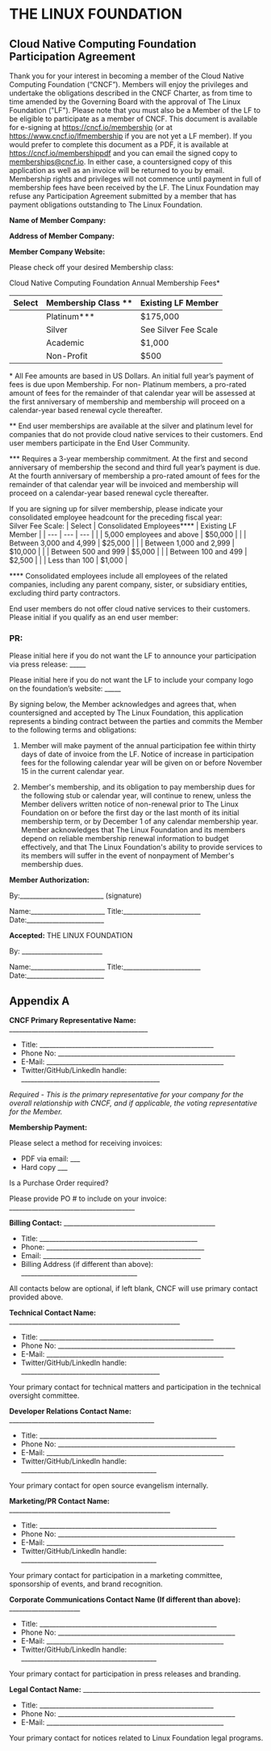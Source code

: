 # THE LINUX FOUNDATION
## Cloud Native Computing Foundation Participation Agreement

Thank you for your interest in becoming a member of the Cloud Native Computing Foundation (“CNCF”).
Members will enjoy the privileges and undertake the obligations described in the CNCF Charter, as from time to time amended by the Governing Board with the approval of The Linux Foundation ("LF").
Please note that you must also be a Member of the LF to be eligible to participate as a member of CNCF.
This document is available for e-signing at https://cncf.io/membership (or at https://www.cncf.io/lfmembership if you are not yet a LF member).
If you would prefer to complete this document as a PDF, it is available at https://cncf.io/membershippdf and you can email the signed copy to memberships@cncf.io.
In either case, a countersigned copy of this application as well as an invoice will be returned to you by email.
Membership rights and privileges will not commence until payment in full of membership fees have been received by the LF.
The Linux Foundation may refuse any Participation Agreement submitted by a member that has payment obligations outstanding to The Linux Foundation.

**Name of Member Company:** 

**Address of Member Company:**

**Member Company Website:**

Please check off your desired Membership class:

Cloud Native Computing Foundation Annual Membership Fees\*

| Select | Membership Class \*\* | Existing LF Member |
| --- | --- | --- |
| | Platinum\*\*\* | $175,000 |
| | Silver | See Silver Fee Scale | 
| | Academic | $1,000 |
| | Non-Profit | $500 |

\* All Fee amounts are based in US Dollars. An initial full year’s payment of fees is due upon Membership. For non- Platinum members, a pro-rated amount of fees for the remainder of that calendar year will be assessed at the first anniversary of membership and membership will proceed on a calendar-year based renewal cycle thereafter.

\*\* End user memberships are available at the silver and platinum level for companies that do not provide cloud native services to their customers. End user members participate in the End User Community.

\*\*\* Requires a 3-year membership commitment. At the first and second anniversary of membership the second and third full year’s payment is due. At the fourth anniversary of membership a pro-rated amount of fees for the remainder of that calendar year will be invoiced and membership will proceed on a calendar-year based renewal cycle thereafter.

If you are signing up for silver membership, please indicate your consolidated employee headcount for the preceding fiscal year:  
Silver Fee Scale:
| Select | Consolidated Employees\*\*\*\* | Existing LF Member |
| --- | --- | --- |
| | 5,000 employees and above | $50,000 |
| | Between 3,000 and 4,999 | $25,000 |
| | Between 1,000 and 2,999 | $10,000 |
| | Between 500 and 999 | $5,000 |
| | Between 100 and 499 | $2,500 |
| | Less than 100 | $1,000 |
  
\*\*\*\* Consolidated employees include all employees of the related companies, including any parent company, sister, or subsidiary entities, excluding third party contractors.

End user members do not offer cloud native services to their customers. Please initial if you qualify as an end user member:

### PR:

Please initial here if you do not want the LF to announce your participation via press release: _____

Please initial here if you do not want the LF to include your company logo on the foundation’s website: _____

By signing below, the Member acknowledges and agrees that, when countersigned and accepted by The Linux Foundation, this application represents a binding contract between the parties and commits the Member to the following terms and obligations:

1. Member will make payment of the annual participation fee within thirty days of date of invoice from the LF. Notice of increase in participation fees for the following calendar year will be given on or before November 15 in the current calendar year.

2. Member's membership, and its obligation to pay membership dues for the following stub or calendar year, will continue to renew, unless the Member delivers written notice of non-renewal prior to The Linux Foundation on or before the first day or the last month of its initial membership term, or by December 1 of any calendar membership year. Member acknowledges that The Linux Foundation and its members depend on reliable membership renewal information to budget effectively, and that The Linux Foundation's ability to provide services to its members will suffer in the event of nonpayment of Member's membership dues.


**Member Authorization:**

By:__________________________ (signature)

Name:_______________________ Title:________________________ Date:________________________

**Accepted:** THE LINUX FOUNDATION

By: _________________________

Name:_______________________ Title:________________________ Date:________________________

## Appendix A

**CNCF Primary Representative Name:** ___________________________________________

* Title: ______________________________________________________
* Phone No: _______________________________________________________
* E-Mail: _______________________________________________________
* Twitter/GitHub/LinkedIn handle: ___________________________________________

*Required - This is the primary representative for your company for the overall relationship with CNCF, and if applicable, the voting representative for the Member.*

**Membership Payment:**

Please select a method for receiving invoices:
* PDF via email: ___
* Hard copy ___

Is a Purchase Order required? 

Please provide PO # to include on your invoice: _______________________________________

**Billing Contact:** _______________________________________________

* Title: _________________________________________________
* Phone: _________________________________________________
* Email: _________________________________________________
* Billing Address (if different than above): ____________________________________

All contacts below are optional, if left blank, CNCF will use primary contact provided above.

**Technical Contact Name:** _____________________________________________________

* Title: ______________________________________________________
* Phone No: _______________________________________________________
* E-Mail: _______________________________________________________
* Twitter/GitHub/LinkedIn handle: ___________________________________________

Your primary contact for technical matters and participation in the technical oversight committee.


**Developer Relations Contact Name:** _____________________________________________

* Title: _______________________________________________________
* Phone No: _______________________________________________________
* E-Mail: _______________________________________________________
* Twitter/GitHub/LinkedIn handle: __________________________________________

Your primary contact for open source evangelism internally.

**Marketing/PR Contact Name:** __________________________________________________

* Title: _______________________________________________________
* Phone No: _______________________________________________________
* E-Mail: _______________________________________________________
* Twitter/GitHub/LinkedIn handle: __________________________________________

Your primary contact for participation in a marketing committee, sponsorship of events, and brand recognition.

**Corporate Communications Contact Name (If different than above):** ______________________

* Title: _______________________________________________________
* Phone No: _______________________________________________________
* E-Mail: _______________________________________________________
* Twitter/GitHub/LinkedIn handle: __________________________________________

Your primary contact for participation in press releases and branding.

**Legal Contact Name:** _______________________________________________________

* Title: ______________________________________________________
* Phone No: _______________________________________________________
* E-Mail: _______________________________________________________

Your primary contact for notices related to Linux Foundation legal programs.
 
